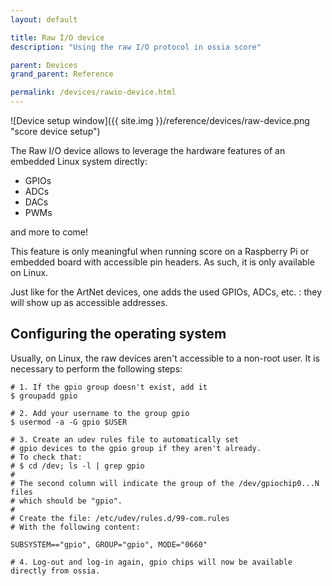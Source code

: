 ```yaml
---
layout: default

title: Raw I/O device
description: "Using the raw I/O protocol in ossia score"

parent: Devices
grand_parent: Reference

permalink: /devices/rawio-device.html
---
```


![Device setup window]({{ site.img }}/reference/devices/raw-device.png "score device setup")

The Raw I/O device allows to leverage the hardware features of an embedded Linux system directly:

 - GPIOs
 - ADCs
 - DACs
 - PWMs

and more to come!

This feature is only meaningful when running score on a Raspberry Pi or embedded board with accessible pin headers.
As such, it is only available on Linux.

Just like for the ArtNet devices, one adds the used GPIOs, ADCs, etc. : they will show up as accessible addresses.


## Configuring the operating system

Usually, on Linux, the raw devices aren't accessible to a non-root user.
It is necessary to perform the following steps: 

```
# 1. If the gpio group doesn't exist, add it
$ groupadd gpio

# 2. Add your username to the group gpio
$ usermod -a -G gpio $USER

# 3. Create an udev rules file to automatically set 
# gpio devices to the gpio group if they aren't already.
# To check that: 
# $ cd /dev; ls -l | grep gpio
# 
# The second column will indicate the group of the /dev/gpiochip0...N files
# which should be "gpio".
# 
# Create the file: /etc/udev/rules.d/99-com.rules
# With the following content:

SUBSYSTEM=="gpio", GROUP="gpio", MODE="0660"

# 4. Log-out and log-in again, gpio chips will now be available directly from ossia.
```
